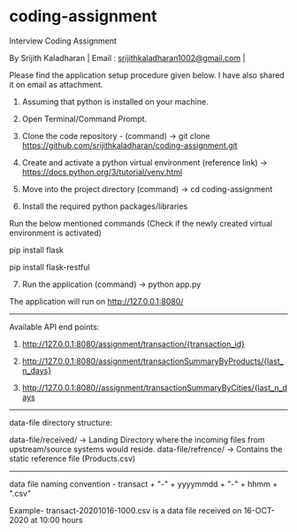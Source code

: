 # coding-assignment
Interview Coding Assignment

By Srijith Kaladharan | Email : srijithkaladharan1002@gmail.com |

Please find the application setup procedure given below. I have also shared it on email as attachment.

1) Assuming that python is installed on your machine.

2) Open Terminal/Command Prompt.

3) Clone the code repository - (command) -> git clone https://github.com/srijithkaladharan/coding-assignment.git

4) Create and activate a python virtual environment (reference link) -> https://docs.python.org/3/tutorial/venv.html

5) Move into the project directory (command) -> cd coding-assignment

6) Install the required python packages/libraries

Run the below mentioned commands (Check if the newly created virtual environment is activated)

pip install flask

pip install flask-restful

7) Run the application (command) -> python app.py

The application will run on http://127.0.0.1:8080/

-------------------------------------------------------------------------------------------

Available API end points:

1) http://127.0.0.1:8080/assignment/transaction/{transaction_id}

2) http://127.0.0.1:8080/assignment/transactionSummaryByProducts/{last_n_days}

3) http://127.0.0.1:8080//assignment/transactionSummaryByCities/{last_n_days

-------------------------------------------------------------------------------------------

data-file directory structure:

data-file/received/   -> Landing Directory where the incoming files from upstream/source systems would reside.
data-file/refrence/   -> Contains the static reference file (Products.csv)

--------------------------------------------------------------------------------------------

data file naming convention - transact + "-" + yyyymmdd + "-" + hhmm + ".csv"

Example- transact-20201016-1000.csv is a data file received on 16-OCT-2020 at 10:00 hours

